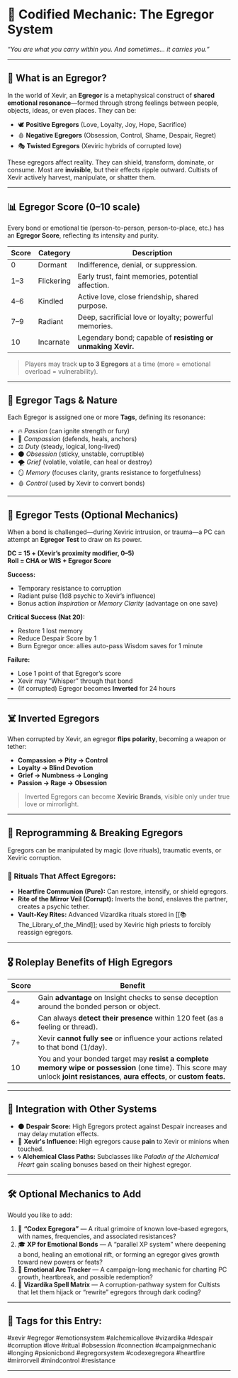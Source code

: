 # 💠 **Codified Mechanic: The Egregor System**

_“You are what you carry within you. And sometimes… it carries you.”_

---

## 🔗 What is an Egregor?

In the world of Xevir, an **Egregor** is a metaphysical construct of **shared emotional resonance**—formed through strong feelings between people, objects, ideas, or even places. They can be:

- 🕊️ **Positive Egregors** (Love, Loyalty, Joy, Hope, Sacrifice)
- 🩸 **Negative Egregors** (Obsession, Control, Shame, Despair, Regret)
- 🎭 **Twisted Egregors** (Xeviric hybrids of corrupted love)

These egregors affect reality. They can shield, transform, dominate, or consume. Most are **invisible**, but their effects ripple outward. Cultists of Xevir actively harvest, manipulate, or shatter them.

---

## 📊 **Egregor Score (0–10 scale)**

Every bond or emotional tie (person-to-person, person-to-place, etc.) has an **Egregor Score**, reflecting its intensity and purity.

|Score|Category|Description|
|---|---|---|
|0|Dormant|Indifference, denial, or suppression.|
|1–3|Flickering|Early trust, faint memories, potential affection.|
|4–6|Kindled|Active love, close friendship, shared purpose.|
|7–9|Radiant|Deep, sacrificial love or loyalty; powerful memories.|
|10|Incarnate|Legendary bond; capable of **resisting or unmaking Xevir.**|

> Players may track **up to 3 Egregors** at a time (more = emotional overload = vulnerability).

---

## 🧪 **Egregor Tags & Nature**

Each Egregor is assigned one or more **Tags**, defining its resonance:

- 🔥 _Passion_ (can ignite strength or fury)
- 🌿 _Compassion_ (defends, heals, anchors)
- ⚖️ _Duty_ (steady, logical, long-lived)
- 🌑 _Obsession_ (sticky, unstable, corruptible)
- 🌪️ _Grief_ (volatile, volatile, can heal or destroy)
- 🪞 _Memory_ (focuses clarity, grants resistance to forgetfulness)
- 🩸 _Control_ (used by Xevir to convert bonds)

---

## 🎲 **Egregor Tests (Optional Mechanics)**

When a bond is challenged—during Xeviric intrusion, or trauma—a PC can attempt an **Egregor Test** to draw on its power.

**DC = 15 + (Xevir’s proximity modifier, 0–5)**  
**Roll = CHA or WIS + Egregor Score**

**Success:**

- Temporary resistance to corruption
- Radiant pulse (1d8 psychic to Xevir’s influence)
- Bonus action _Inspiration_ or _Memory Clarity_ (advantage on one save)

**Critical Success (Nat 20):**

- Restore 1 lost memory
- Reduce Despair Score by 1
- Burn Egregor once: allies auto-pass Wisdom saves for 1 minute


**Failure:**

- Lose 1 point of that Egregor’s score
- Xevir may “Whisper” through that bond
- (If corrupted) Egregor becomes **Inverted** for 24 hours

---

## ☠️ **Inverted Egregors**

When corrupted by Xevir, an egregor **flips polarity**, becoming a weapon or tether:

- **Compassion → Pity → Control**
- **Loyalty → Blind Devotion**
- **Grief → Numbness → Longing**
- **Passion → Rage → Obsession**

> Inverted Egregors can become **Xeviric Brands**, visible only under true love or mirrorlight.

---

## 🔐 **Reprogramming & Breaking Egregors**

Egregors can be manipulated by magic (love rituals), traumatic events, or Xeviric corruption.

### 📖 Rituals That Affect Egregors:

- **Heartfire Communion (Pure):** Can restore, intensify, or shield egregors.
- **Rite of the Mirror Veil (Corrupt):** Inverts the bond, enslaves the partner, creates a psychic tether.
- **Vault-Key Rites:** Advanced Vizardika rituals stored in [[📚The_Library_of_the_Mind]]; used by Xeviric high priests to forcibly reassign egregors.

---

## 🎖️ **Roleplay Benefits of High Egregors**

|Score|Benefit|
|---|---|
|4+|Gain **advantage** on Insight checks to sense deception around the bonded person or object.|
|6+|Can always **detect their presence** within 120 feet (as a feeling or thread).|
|7+|Xevir **cannot fully see** or influence your actions related to that bond (1/day).|
|10|You and your bonded target may **resist a complete memory wipe or possession** (one time). This score may unlock **joint resistances**, **aura effects**, or **custom feats.**|

---

## 🧬 Integration with Other Systems

- 🌑 **Despair Score:** High Egregors protect against Despair increases and may delay mutation effects.
- 🧠 **Xevir's Influence:** High egregors cause **pain** to Xevir or minions when touched.
- 🌀 **Alchemical Class Paths:** Subclasses like _Paladin of the Alchemical Heart_ gain scaling bonuses based on their highest egregor.

---

## 🛠️ Optional Mechanics to Add

Would you like to add:

1. 📕 **“Codex Egregora”** — A ritual grimoire of known love-based egregors, with names, frequencies, and associated resistances?
2. 🎓 **XP for Emotional Bonds** — A “parallel XP system” where deepening a bond, healing an emotional rift, or forming an egregor gives growth toward new powers or feats?
3. 🧩 **Emotional Arc Tracker** — A campaign-long mechanic for charting PC growth, heartbreak, and possible redemption?
4. 🧪 **Vizardika Spell Matrix** — A corruption-pathway system for Cultists that let them hijack or “rewrite” egregors through dark coding?

---

## 📎 Tags for this Entry:


#xevir #egregor #emotionsystem #alchemicallove #vizardika #despair #corruption #love #ritual #obsession #connection #campaignmechanic #longing #psionicbond #egregorsystem #codexegregora #heartfire #mirrorveil #mindcontrol #resistance 

---
